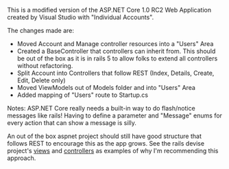 This is a modified version of the ASP.NET Core 1.0 RC2 Web Application created by Visual Studio with "Individual Accounts".

The changes made are:

* Moved Account and Manage controller resources into a "Users" Area
* Created a BaseController that controllers can inherit from. This should be out of the box as it is in rails 5 to allow folks to extend all controllers without refactoring.
* Split Account into Controllers that follow REST (Index, Details, Create, Edit, Delete only)
* Moved ViewModels out of Models folder and into "Users" Area
* Added mapping of "Users" route to Startup.cs

Notes: ASP.NET Core really needs a built-in way to do flash/notice messages like rails! Having to define a parameter and "Message" enums for every action that can show a message is silly.

An out of the box aspnet project should still have good structure that follows REST to encourage this as the app grows. See the rails devise project's [views](https://github.com/plataformatec/devise/tree/master/app/views/devise) and [controllers](https://github.com/plataformatec/devise/tree/master/app/controllers/devise) as examples of why I'm recommending this approach.